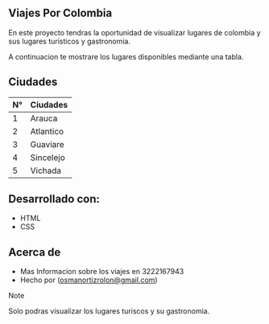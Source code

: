 ## Viajes Por Colombia
En este proyecto tendras la oportunidad de  visualizar lugares de colombia y sus   lugares turisticos y  gastronomia.

A continuacion te mostrare los lugares disponibles mediante una tabla.
##  Ciudades 
| N° | Ciudades  |
|--|--|
| 1 | Arauca |
| 2 | Atlantico |
| 3 | Guaviare |
| 4 | Sincelejo |
| 5 | Vichada |

## Desarrollado con:
 - HTML
 - CSS
 ## Acerca de 
 - Mas Informacion sobre los viajes en 3222167943
 - Hecho por (osmanortizrolon@gmail.com)

> [!NOTE]
 Solo podras visualizar los lugares turiscos y su gastronomia.

